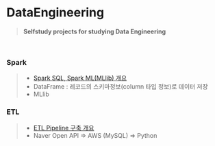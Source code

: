 # DataEngineering
>  **Selfstudy projects for studying Data Engineering**

</br>

### Spark 
>  * [Spark SQL, Spark ML(MLlib) 개요](https://nbviewer.jupyter.org/github/ttobaegi/DataEngineering/blob/main/1_Introduction/Introduction%20to%20Spark%20SQL%20and%20dataframes.ipynb)
>  * DataFrame : 레코드의 스키마정보(column 타입 정보)로 데이터 저장
>  * MLlib
### ETL
>  * [ETL Pipeline 구축 개요](https://nbviewer.jupyter.org/github/ttobaegi/DataEngineering/blob/main/2_ETL_AWS/AWS_%ED%8C%8C%EC%9D%B4%ED%94%84%EB%9D%BC%EC%9D%B8%EA%B5%AC%EC%B6%95.ipynb) 
>  * Naver Open API  ⇒ AWS (MySQL) ⇒ Python
